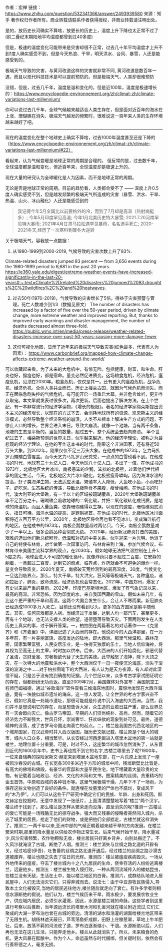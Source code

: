 作者：宏禅
链接：https://www.zhihu.com/question/532341366/answer/2493939580
来源：知乎
著作权归作者所有。商业转载请联系作者获得授权，非商业转载请注明出处。


是的，放历史长河确实不算啥，放更长的历史上，温度上升下降也太正常不过了(前二叠纪末期陆地平均温度都曾到过40多度)

但是，极速的温度变化可能带来是灾害却很不正常，过去几十年平均温度才上升不到1度人确实感受不到，但是今天热浪、干旱，明天洪水、台风、暴雪，人还是能感受到的。

极端天气导致的灾害，与黄河改道这样的灾害就非常不同, 黄河改道是数百年一遇，而且以现代科技技术是可以提前预防的。但是极端天气，人类却很难预防



没错，但是，过去几千年，温度是温和变化的，但是近100年，温度是极速增长的：https://www.encyclopedie-environnement.org/zh/climat-zh/climate-variations-last-millennium/ 

你可以说过去几千年，全球气候越来越适合人类生存在，但是面对近百年的海水在上涨、珊瑚礁在消失、极端天气越发的频繁时，很难说这一百年来人类的生存环境越来越好了吧。

------------
现在的温度变化在整个地球史上确实不算啥，过去1000年温度甚至还是下降的（https://www.encyclopedie-environnement.org/zh/climat-zh/climate-variations-last-millennium/#22）

看起来，认为气候变暖是地球正常的周期是合理的。 但反常的是，过去数千年，全球温度都是温和变化，但近百年来，全球温度却是极速上升的。

现在大量的研究认为全球暖化是人为因素，而不是地球正常的周期。

无论是否是地球正常的周期，目前的趋势看，人类都会受不了 —— 温度上升0.5度人确实感受不到，但是越发频繁的极端天气所造成的灾害（暴雪、洪水、干旱、热温、山火、冰山融化）人还是能感受到的

> 我记得今年5月全国比以前要格外的冷，而到了7月却是高温（热射病挺多）; 今年5月印度罕见高温; 今年1月北美历史特大暴雪; 2021.7.20河南罕见特大暴雨; 2021年4月甘肃马拉松遇罕见暴雨，名名选手死亡; 2020-2021冬天,经历了一次寒科到暖冬大逆转

关于极端天气，容我放一点数据：

1. 从1980-1999到2000-2019, 气候导致的灾害次数上升了83%.

Climate-related disasters jumped 83 percent — from 3,656 events during the 1980-1999 period to 6,681 in the past 20 years. 
https://e360.yale.edu/digest/extreme-weather-events-have-increased-significantly-in-the-last-20-years#:~:text=Climate%2Drelated%20disasters%20jumped%2083,droughts%2C%20wildfires%2C%20and%20heatwaves.

2. 过去50年(1970-2019)，气候导致的灾害增长了5倍，得益于灾害预警与管理，死亡人数减少到1/3（数据见原文）
The number of disasters has increased by a factor of five over the 50-year period, driven by climate change, more extreme weather and improved reporting. But, thanks to improved early warnings and disaster management, the number of deaths decreased almost three-fold.
https://public.wmo.int/en/media/press-release/weather-related-disasters-increase-over-past-50-years-causing-more-damage-fewer

3. 这份可视化地图，显示了近年来的极端天气导致灾害(红色最多，代表有人为因素)：
https://www.carbonbrief.org/mapped-how-climate-change-affects-extreme-weather-around-the-world/




可以收藏起来看。为了未来的大危机中，有惊无险。包括健康，财富，和生命。肝炎也好，猴痘也好，都是宿命。量变必然促进质变。这场粮食危机，经济危机，瘟疫危机，见顶在2030年。粮食危机，仅仅是其一。还有更大的瘟疫危机，战争危机，经济危机。全体人类共业而已。历史上楼兰古国，就因为气候危机而消失。而正在面临急剧失控的气候危机，有可能开启一场重启大幕。并非危言耸听，更非哗众取宠。本文早就发表过很多次，再次更新。后面也提出了解决方法。在上个世纪，有一本非常流行的经济学读物，《增长的极限》。著名的经济学家梅朵斯提出资本主义的经济增长，以现在的方式下去，会消耗地球所有的资源，凯恩斯主义的经济模式，必然导致整个经济系统的崩溃，人类不从根本上解决生产方式的问题，不停止人口的增长，世界会进入末日。导致大崩溃。就像一个池塘，当有两千条鱼，池塘的生态是平衡的。当鱼的数量，超过五千，整个系统会去趋向崩溃。    半个世纪过去了，梅朵斯预测的世界末日，似乎越来越近。他的经济学理论，被称之为最悲观的经济学理论。在他的写作这本书的时代，刚果这个非洲国家，还有将近50万头大象。到2012年，刚果仅仅不足三万头大象。在他成书的1973年，乞力马扎罗山皑皑白雪覆盖。而今天乞力马扎罗山光秃秃，一点点的白雪也看不到。在他成书的时代，地球有三十九亿人口，今天地球八十亿人口。多出了一倍。在他成书的1973年，北极地区大片冰川，南极愚笨的企鹅，笨拙的北极熊，过着他们世代相承的固定生活。今天，北极地区大片冰川融化，北极熊瘦骨嶙峋。因为海洋水温的提高，虾子类海洋生物，无法适应水温，繁殖率大大降低，大鱼吃小鱼，小雨吃虾子，虾吃泥。生态系统的传递，导致北极熊食不果腹，瘦骨嶙峋。在他成书的时代，澳大利亚的大堡礁，有一半以上的区域被珊瑚覆盖，2020年大堡礁珊瑚覆盖率不足百分之十。珊瑚礁会吸收地球的二氧化碳，并把二氧化碳转化成钙质，是地球的降温机。而且大量鱼类，依靠珊瑚礁得以生存。以现在的速度，珊瑚礁彻底消失，指日可待。海洋水温的提高，是罪魁祸首。在他成书的时代，北极地区冰川面积将近五百万平方公里，2030年，北极地区将会再也看不见冰川。变成海洋航行的地区。在他成书的1973年，南极企鹅数量超过两亿只。今天，南极企鹅数量减少了一半以上。很多企鹅品种会彻底灭绝。 2020年，经历新冠肺炎打击的美国，艰难的选出他们新总统拜登。低温和对抗的中美关系，似乎迎来一片光明。他派了自己的特使布林肯，对华做第一次国事访问。布林肯来到上海，参加气候会议。布林肯带来美国主流科学界的观点，在2030年，假如地球无法把气温控制在上升1、5度之内，地球会进入不可控的暖化循环。就像炸药只要不超过二百度，它安静的躺着，一旦超过二百度，达到它的燃点，临界点，炸药就会不可避免的爆炸一样。量变会导致质变。2020年夏天，南极破天荒检测到的最高温度，30度。气候变化一旦达到临界点，那么，特大干旱，特大洪灾，狂风等等极端天气，各种瘟疫，诸如拉肚子，肺炎，致命流感，经济危机也会常态化。2021年，中国郑州，爆发了有史以来最严重的暴雨。2022年，印度巴基斯坦地区，爆发了有气象记录以来，最高的高温。非常恐怖。因为印度的水，来自我国西藏的雪山。假如未来几年，有比这个更严重的干旱和高温。这两个大国会发生什么，会让人不寒而栗。新冠肺炎已经造成1000多万人死亡，目前还没有看到尽头。更多的西方国家是躺平随他去。其实，任何灾难都是人祸。当经济过于发展，达到人均一部汽车，甚至更多，再有十个地球，也无法支撑人类的欲望。道德堕落导致天灾。下面两则发生在人类历史上真实的事，过于解开答案。一，柏拉图在两篇著名的对话著作——《克里齐》和《齐麦里》中，详细记述了大西洲的存在。他说如今的大西洋那里，在一万多年前，有一片美丽富饶、高度发达的陆地，即大西洲。那里气候温和，森林茂密，国家繁荣富强，人民安居乐业，是一块得天独厚的乐土。当地人信仰海神，将其视为至高无上的主宰，时时加以供奉。后来，大西洲的人们开始腐化，邪恶代替了圣洁，贪财爱富、穷奢极欲代替了天生的美德。此举触怒了海神，降下灭顶之灾，在一次特大的地震和洪水中，整个大西洲仅于一日一夜便沉沦海底，消失于滚滚的波涛之中……对于柏拉图笔下的大西洲，有人认为是天方夜谭，有人却对此深信不疑，只是苦于没有找到确凿的证据。几个世纪以来，众多考古学家试图证明它的存在，但都纷纷无功而返。直至2009年2月，英国媒体对外宣布：英国航空工程师巴姆福德，通过“谷歌海洋”软件查看三维海床地图时，震惊地发现在大西洋海底，竟有一块貌似城市遗址的海床。这一惊人发现，让全世界的考古学家兴奋不已，假如它真是一处城市遗址，那很可能就是传说中沉入海底的大西洲。当然，我们并不是想说明它的存在，而是想告诉大家，众生造的业若日益严重，那么世界总有一天会趋向灭亡。像古罗马帝国，早期的人们崇尚纯朴、高尚，然而，随着它的经济势力不断强大，世风日坏，崇尚奢华、狂欢纵欲的现象到处可见。最终，道德精神的没落，成了古罗马帝国走向衰亡的起点。二，楼兰是我国古代西北地区的一个城邦国家，在汉武帝时并入西汉版图。据历史文献记载，楼兰原是个很大的城市，城内人口众多，相当繁华。从长安经过河西走廊进入塔里木盆地的第一站就是楼兰，地理位置十分重要。可是，时过不久，这座繁华的城市忽然消失了，从东晋到近代的1600余年中，史书上再也找不到它的名字,古楼兰哪里去了呢?1900年，一位来自瑞典的探险家斯文·赫定来到塔里木盆地东部，在一片荒原上发现了一座被风沙吞没的古城。在长宽各300多米近乎方形的城垣中间，残垣断壁比比皆是，有高大的佛塔和佛殿，有豪华的官邸和大量平民住宅。地下埋藏着大量珍贵的文物。有记载着当地政治、经济、文化的木简和文书，图案精美的丝绸，贵重精巧的金玉首饰，中原和西域的各种钱币等。这里气候极端干燥，几年下不了一场雨，为保存这些文物创造了良好的条件。就连埋在坟墓里的尸体也不腐烂，变成风干的“木乃伊”。人们可以从这些干尸研究中确定它们的民族、年龄、出身和死因。斯文赫定在挖掘时，无意中发现了一张纸片，上面清清楚楚地写着“楼兰”两个汉宇。楼兰终于找到了。那么楼兰是怎样从繁荣走向没落，直至消失的呢?推测一:古楼兰的衰亡可能是一场残酷无比的掠夺战争。强大而又残暴的侵略者突然闯入城内，杀光了城里的居民，抢走了他们的财物，或是把他们全部掳走，古楼兰就这样消失了。推测二:一两千年以来,亚洲中部的气候正朝着越来越干旱的方向发展。在楼兰繁荣时期,那里的降水量足以供给农作物正常生长。后来气候开始干旱，降水量减少,风沙灾害频繁，农作物颗粒无收，楼兰居民只好离乡背井，向别处搬迁了。不久风沙就淹没了古城，断绝了人烟。推测三：楼兰消失与丝绸之路北道的开辟有关。经过哈密(伊吾)、吐鲁番的丝绸之路北道开通后，经过楼兰的丝绸之路沙漠古道被废弃，楼兰也随之失去了往日的光辉。推测四：楼兰被瘟疫疾病毁灭。一场从外地传来的瘟疫，夺去了楼兰城内十之八九居民的生命，侥幸存活的人纷纷逃离楼兰，远避他乡。推测五：楼兰被生物入侵打败。一种从两河流域传入的蝼蛄昆虫，在楼兰没有天敌，生活在土中，能以楼兰地区的白膏。推测六，成群结队地进入居民屋中，人们无法消灭它们，只得弃城而去。说法七：由于中亚游牧民族侵入,导致本土文化被毁灭,当地的居民逃往他方,楼兰随后就走向了衰亡。有许多学者则相信水源断绝的假说。他们认为，楼兰气候历来干旱，雨水极少，要发展农牧业生产，供应城内居民，必须引水灌溉，因此，水源是楼兰城的命脉。这些学者到这里进行考察以后推断，当年源远流长的塔里木河和孔雀河就在楼兰附近流过,它们汇聚成的大湖一罗布泊也曾在古城的旁边。清清的湖水和浩灌的湖面给楼兰地区带来了无限生机。胡杨林遮天蔽日，芦苇荡鱼虾成群，田野上庄稼葱翠，草地上牛羊肥壮。后来，放荡不羁的河流改了道，罗布泊逐渐缩小、干涸。水源断绝以后，人们再也无法在这儿生活，只能奔走他乡。楼兰从此就消失了。所以，未来粮食的危机，更大风暴在酝酿中。作为个人，命运虽然与时代捆绑，但关键时刻，依然会有行善积德之人，毫发无损。
